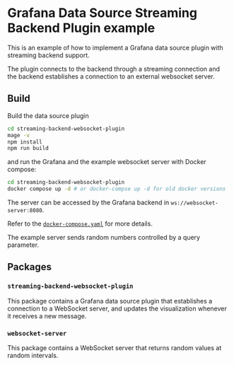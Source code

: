 # Grafana Data Source Streaming Backend Plugin example

This is an example of how to implement a Grafana data source plugin with streaming backend support.

The plugin connects to the backend through a streaming connection and the backend establishes a connection to an external websocket server.

## Build

Build the data source plugin

  ```sh
cd streaming-backend-websocket-plugin
mage -v
npm install
npm run build
  ```

and run the Grafana and the example websocket server with Docker compose:

```sh
cd streaming-backend-websocket-plugin
docker compose up -d # or docker-compse up -d for old docker versions
```

The server can be accessed by the Grafana backend in `ws://websocket-server:8080`.

Refer to the [`docker-compose.yaml`](./streaming-backend-websocket-plugin/docker-compose.yaml) for more details.

The example server sends random numbers controlled by a query parameter.

## Packages

### `streaming-backend-websocket-plugin`

This package contains a Grafana data source plugin that establishes a connection to a WebSocket server, and updates the visualization whenever it receives a new message.

### `websocket-server`

This package contains a WebSocket server that returns random values at random intervals.
